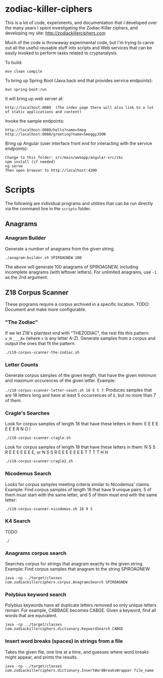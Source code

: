 # zodiac-killer-ciphers

This is a lot of code, experiments, and documentation that I developed over the many years I spent investigating the Zodiac Killer ciphers, and developing my site:  http://zodiackillerciphers.com

Much of the code is throwaway experimental code, but I'm trying to carve out all the useful reusable stuff into scripts and Web services that can be easily invoked to perform tasks related to cryptanalysis.

To build:

	mvn clean compile

To bring up Spring Boot (Java back end that provides service endpoints):

	mvn spring-boot:run

It will bring up web server at:

	http://localhost:8080  (The index page there will also link to a lot of static applications and content)

Invoke the sample endpoints:

	http://localhost:8080/hello?name=Smeg
	http://localhost:8080/greeting?name=SmeggyJSON

Bring up Angular (user interface front end for interacting with the service endpoints):

	Change to this folder: src/main/webapp/angular-src/zkc
	npm install (if needed)
	ng serve
	Then open browser to http://localhost:4200

# Scripts

The following are individual programs and utilities that can be run directly via the command line in the `scripts` folder.

## Anagrams

### Anagram Builder

Generate a number of anagrams from the given string.

`./anagram-builder.sh SPIROAGNEW 100`

The above will generate 100 anagrams of SPIROAGNEW, including incomplete anagrams (with leftover letters).
For unlimited anagrams, use `-1` as the 2nd argument.

## Z18 Corpus Scanner

These programs require a corpus archived in a specific location.  TODO: Document and make more configurable.

### "The Zodiac"

If we let Z18's plaintext end with "THEZODIAC", the rest fits this pattern: `x_H____Ax` (where `x` is any letter A-Z).  Generate samples from a corpus and output the ones that fit the pattern:

`./z18-corpus-scanner-the-zodiac.sh`

### Letter Counts

Generate corpus samples of the given length, that have the given minimum and maximum occurences of the given letter.  Example:

`./z18-corpus-scanner-letter-count.sh 18 E 5 7`:  Produces samples that are 18 letters long and have at least 5 occurrences of `E`, but no more than 7 of them.

### Cragle's Searches

Look for corpus samples of length 18 that have these letters in them: E E E E E E E R N O I

`./z18-corpus-scanner-cragle.sh`

Look for corpus samples of length 18 that have these letters in them: N S S R E E E E E E E, or N S S R E E E E E E E T T T T H H

`./z18-corpus-scanner-cragle2.sh`

### Nicodemus Search

Looks for corpus samples meeting criteria similar to Nicodemus' claims.  
Example:  Find corpus samples of length 18 that have 9 unique pairs.  5 of them must start with the same letter, and 5 of them must end with the same letter:

`./z18-corpus-scanner-nicodemus.sh 18 9 5`

### K4 Search

TODO 

`./`

### Anagrams corpus search

Searches corpus for strings that anagram exactly to the given string.
Example: Find corpus samples that anagram to the string SPIROAGNEW:

`java -cp ../target/classes com.zodiackillerciphers.corpus.AnagramsSearch SPIROAGNEW`

### Polybius keyword search

Polybius keywords have all duplicate letters removed so only unique letters remain.
For example, CABBAGE becomes CABGE.
Given a keyword, find all words that are equivalent.

`java -cp ../target/classes com.zodiackillerciphers.dictionary.KeywordSearch CABGE`

### Insert word breaks (spaces) in strings from a file

Takes the given file, one line at a time, and guesses where word breaks might appear, and prints the results.

`java -cp ../target/classes com.zodiackillerciphers.dictionary.InsertWordBreaksWrapper file_name`
